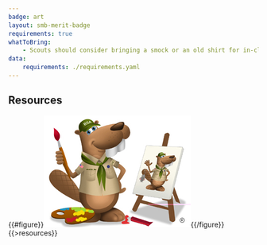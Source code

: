 ```yaml
---
badge: art
layout: smb-merit-badge
requirements: true
whatToBring:
    - Scouts should consider bringing a smock or an old shirt for in-class project work
data:
    requirements: ./requirements.yaml
---
```


## Resources

{{#figure}}<img src="art-bucky.jpg" class="W(100%)" />{{/figure}}
{{>resources}}
